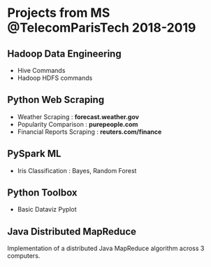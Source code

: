 # Projects from MS @TelecomParisTech 2018-2019

## Hadoop Data Engineering
- Hive Commands
- Hadoop HDFS commands

## Python Web Scraping
- Weather Scraping : **forecast.weather.gov**
- Popularity Comparison : **purepeople.com**
- Financial Reports Scraping : **reuters.com/finance**

## PySpark ML 
- Iris Classification : Bayes, Random Forest 

## Python Toolbox
- Basic Dataviz Pyplot

## Java Distributed MapReduce
Implementation of a distributed Java MapReduce algorithm across 3 computers.


